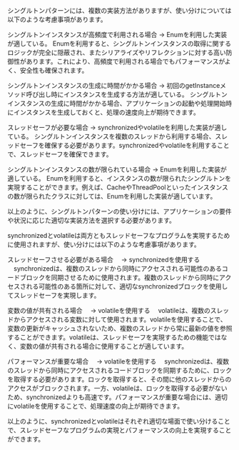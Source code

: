 シングルトンパターンには、複数の実装方法がありますが、使い分けについては以下のような考慮事項があります。

シングルトンインスタンスが高頻度で利用される場合
→ Enumを利用した実装が適している。
Enumを利用すると、シングルトンインスタンスの取得に関するロジックが完全に隠蔽され、またシリアライズやリフレクションに対する高い防御性があります。これにより、高頻度で利用される場合でもパフォーマンスがよく、安全性も確保されます。

シングルトンインスタンスの生成に時間がかかる場合
→ 初回のgetInstanceメソッド呼び出し時にインスタンスを生成する方法が適している。
シングルトンインスタンスの生成に時間がかかる場合、アプリケーションの起動や処理開始時にインスタンスを生成しておくと、処理の速度向上が期待できます。

スレッドセーフが必要な場合
→ synchronizedやvolatileを利用した実装が適している。
シングルトンインスタンスを複数のスレッドから利用する場合、スレッドセーフを確保する必要があります。synchronizedやvolatileを利用することで、スレッドセーフを確保できます。

シングルトンインスタンスの数が限られている場合
→ Enumを利用した実装が適している。
Enumを利用すると、インスタンスの数が限られたシングルトンを実現することができます。例えば、CacheやThreadPoolといったインスタンスの数が限られたクラスに対しては、Enumを利用した実装が適しています。

以上のように、シングルトンパターンの使い分けには、アプリケーションの要件や状況に応じた適切な実装方法を選択する必要があります。


synchronizedとvolatileは両方ともスレッドセーフなプログラムを実現するために使用されますが、使い分けには以下のような考慮事項があります。

スレッドセーフさせる必要がある場合
　→ synchronizedを使用する
　synchronizedは、複数のスレッドから同時にアクセスされる可能性のあるコードブロックを同期させるために使用されます。複数のスレッドから同時にアクセスされる可能性のある箇所に対して、適切なsynchronizedブロックを使用してスレッドセーフを実現します。

変数の値が共有される場合
　→ volatileを使用する
　volatileは、複数のスレッドからアクセスされる変数に対して使用されます。volatileを使用することで、変数の更新がキャッシュされないため、複数のスレッドから常に最新の値を参照することができます。volatileは、スレッドセーフを実現するための機能ではなく、変数の値が共有される場合に使用することが適しています。

パフォーマンスが重要な場合
　→ volatileを使用する
　synchronizedは、複数のスレッドから同時にアクセスされるコードブロックを同期するために、ロックを取得する必要があります。ロックを取得すると、その間に他のスレッドからのアクセスがブロックされます。一方、volatileは、ロックを取得する必要がないため、synchronizedよりも高速です。パフォーマンスが重要な場合には、適切にvolatileを使用することで、処理速度の向上が期待できます。

以上のように、synchronizedとvolatileはそれぞれ適切な場面で使い分けることで、スレッドセーフなプログラムの実現とパフォーマンスの向上を実現することができます。